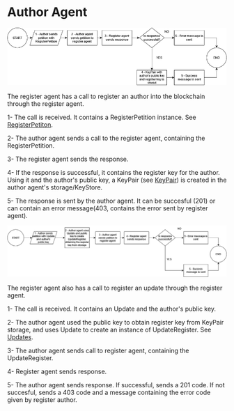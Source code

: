 # Author Agent

![Register Author](AuthorAgentAuthorRegister.drawio.png?raw=true "Register author")

The register agent has a call to register an author into the blockchain through the register agent.

1- The call is received. It contains a RegisterPetition instance. See [RegisterPetiton](../../DataStructures/RegisterAuthorStructures).

2- The author agent sends a call to the register agent, containing the RegisterPetition.

3- The register agent sends the response.

4- If the response is successful, it contains the register key for the author. Using it and the author's public key, a KeyPair (see [KeyPair](../../DataStructures/RegisterAuthorStructures))
is created in the author agent's storage/KeyStore.

5- The response is sent by the author agent. It can be succesful (201) or can contain an error message(403, contains the error sent by register agent).

![Register Update](AuthorAgentUpdateRegister.drawio.png?raw=true "Register Update")

The register agent also has a call to register an update through the register agent.

1- The call is received. It contains an Update and the author's public key.

2- The author agent used the public key to obtain register key from KeyPair storage, and uses Update to create an instance of UpdateRegister.
See [Updates](../../DataStructures/Update).

3- The author agent sends call to register agent, containing the UpdateRegister.

4- Register agent sends response.

5- The author agent sends response. If successful, sends a 201 code. If not succesful, sends a 403 code and a message containing the error code
given by register author.